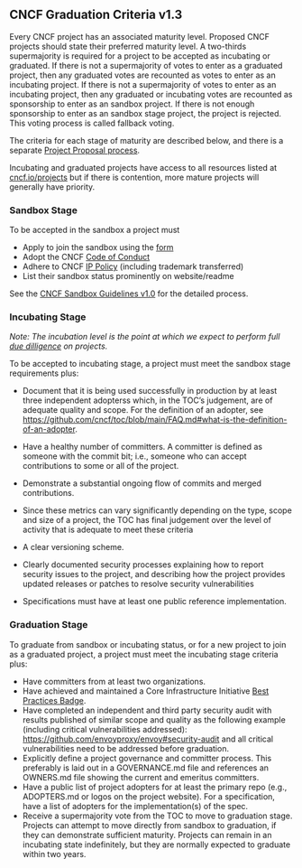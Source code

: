 ## CNCF Graduation Criteria v1.3

Every CNCF project has an associated maturity level. Proposed CNCF projects should state their preferred maturity level. A two-thirds supermajority is required for a project to be accepted as incubating or graduated. If there is not a supermajority of votes to enter as a graduated project, then any graduated votes are recounted as votes to enter as an incubating project. If there is not a supermajority of votes to enter as an incubating project, then any graduated or incubating votes are recounted as sponsorship to enter as an sandbox project. If there is not enough sponsorship to enter as an sandbox stage project, the project is rejected. This voting process is called fallback voting.

The criteria for each stage of maturity are described below, and there is a separate [Project Proposal process](https://github.com/cncf/toc/blob/main/process/project_proposals.md).

Incubating and graduated projects have access to all resources listed at [cncf.io/projects](https://cncf.io/projects) but if there is contention, more mature projects will generally have priority.

### Sandbox Stage

To be accepted in the sandbox a project must

* Apply to join the sandbox using the [form](https://docs.google.com/forms/d/1bJhG1MuM981uQXcnBMv4Mj9yfV5_q5Kwk3qhBCLa_5A/edit)
* Adopt the CNCF [Code of Conduct](https://github.com/cncf/foundation/blob/master/code-of-conduct.md)
* Adhere to CNCF [IP Policy](https://github.com/cncf/foundation/blob/master/charter.md#11-ip-policy) (including trademark transferred)
* List their sandbox status prominently on website/readme

See the [CNCF Sandbox Guidelines v1.0](https://github.com/cncf/toc/blob/main/process/sandbox.md) for the detailed process.

### Incubating Stage

*Note: The incubation level is the point at which we expect to perform full [due dilligence](https://github.com/cncf/toc/blob/main/process/due-diligence-guidelines.md) on projects.*

To be accepted to incubating stage, a project must meet the sandbox stage requirements plus:

 * Document that it is being used successfully in production by at least three independent adopterss which, in the TOC’s judgement, are of adequate quality and scope. For the definition of an adopter, see https://github.com/cncf/toc/blob/main/FAQ.md#what-is-the-definition-of-an-adopter.

 * Have a healthy number of committers. A committer is defined as someone with the commit bit; i.e., someone who can accept contributions to some or all of the project.
 * Demonstrate a substantial ongoing flow of commits and merged contributions.
 * Since these metrics can vary significantly depending on the type, scope and size of a project, the TOC has final judgement over the level of activity that is adequate to meet these criteria
 * A clear versioning scheme.
 * Clearly documented security processes explaining how to report security issues to the project, and describing how the project provides updated releases or patches to resolve security vulnerabilities 
 * Specifications must have at least one public reference implementation.

### Graduation Stage

To graduate from sandbox or incubating status, or for a new project to join as a graduated project, a project must meet the incubating stage criteria plus:

 * Have committers from at least two organizations.
 * Have achieved and maintained a Core Infrastructure Initiative [Best Practices Badge](https://bestpractices.coreinfrastructure.org/).
 * Have completed an independent and third party security audit with results published of similar scope and quality as the following example (including critical vulnerabilities addressed): https://github.com/envoyproxy/envoy#security-audit and all critical vulnerabilities need to be addressed before graduation.
 * Explicitly define a project governance and committer process. This preferably is laid out in a GOVERNANCE.md file and references an OWNERS.md file showing the current and emeritus committers.
 * Have a public list of project adopters for at least the primary repo (e.g., ADOPTERS.md or logos on the project website). For a specification, have a list of adopters for the implementation(s) of the spec.
 * Receive a supermajority vote from the TOC to move to graduation stage. Projects can attempt to move directly from sandbox to graduation, if they can demonstrate sufficient maturity. Projects can remain in an incubating state indefinitely, but they are normally expected to graduate within two years.
